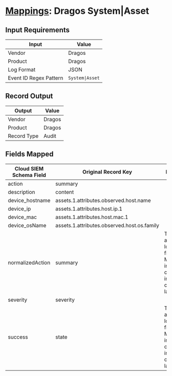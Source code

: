 # [Mappings](README.md): Dragos System|Asset

## Input Requirements

|Input|Value|
|-----|-----|
|Vendor|Dragos|
|Product|Dragos|
|Log Format|JSON|
|Event ID Regex Pattern|`System\|Asset`|

## Record Output

|Output|Value|
|------|-----|
|Vendor|Dragos|
|Product|Dragos|
|Record Type|Audit|

## Fields Mapped

|Cloud SIEM Schema Field|Original Record Key|Notes|
|-----------------------|-------------------|-----|
|action|summary||
|description|content||
|device_hostname|assets.1.attributes.observed.host.name||
|device_ip|assets.1.attributes.host.ip.1||
|device_mac|assets.1.attributes.host.mac.1||
|device_osName|assets.1.attributes.observed.host.os.family||
|normalizedAction|summary|This is a lookup field. More info to come in the catalog later...|
|severity|severity||
|success|state|This is a lookup field. More info to come in the catalog later...|

